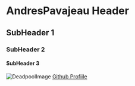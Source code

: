 # AndresPavajeau Header
## SubHeader 1
### SubHeader 2
#### SubHeader 3
![DeadpoolImage](https://prod-ripcut-delivery.disney-plus.net/v1/variant/disney/D63B8E14B5C129B4557C0F7C3E0111410739182F02CC6706F99111AF35082048/scale?width=1200&aspectRatio=1.78&format=jpeg)
[Github Profiile](https://github.com/AndresPavajeau)
